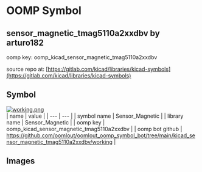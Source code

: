 # OOMP Symbol  
## sensor_magnetic_tmag5110a2xxdbv  by arturo182  
  
oomp key: oomp_kicad_sensor_magnetic_tmag5110a2xxdbv  
  
source repo at: [https://gitlab.com/kicad/libraries/kicad-symbols](https://gitlab.com/kicad/libraries/kicad-symbols)  
## Symbol  
  
[![working.png](working_600.png)](working.png)  
| name | value | 
| --- | --- | 
| symbol name | Sensor_Magnetic | 
| library name | Sensor_Magnetic | 
| oomp key | oomp_kicad_sensor_magnetic_tmag5110a2xxdbv | 
| oomp bot github | https://github.com/oomlout/oomlout_oomp_symbol_bot/tree/main/kicad_sensor_magnetic_tmag5110a2xxdbv/working | 
## Images  
